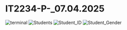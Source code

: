 # IT2234-P-_07.04.2025


![terminal](https://github.com/user-attachments/assets/9e77419d-7ed0-4280-a556-83e344b764a3)
![Students](https://github.com/user-attachments/assets/b88e096e-e9f7-4b6d-bd57-1267fb98977b)
![Student_ID](https://github.com/user-attachments/assets/0edb44ef-2f4a-4b92-9aeb-82488a71099d)
![Student_Gender](https://github.com/user-attachments/assets/7f9f9f7c-0538-40e0-a932-84f82e86cba7)

